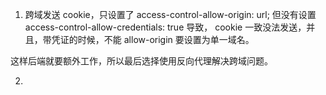 1.  跨域发送 cookie，只设置了 access-control-allow-origin: url; 但没有设置 access-control-allow-credentials: true 导致， cookie 一致没法发送，并且，带凭证的时候，不能 allow-origin 要设置为单一域名。

这样后端就要额外工作，所以最后选择使用反向代理解决跨域问题。

2.
